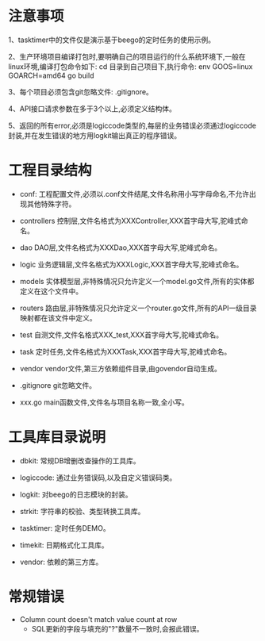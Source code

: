# 注意事项

1、tasktimer中的文件仅是演示基于beego的定时任务的使用示例。  

2、生产环境项目编译打包时,要明确自己的项目运行的什么系统环境下,一般在linux环境,编译打包命令如下:
    cd 目录到自己项目下,执行命令: env GOOS=linux GOARCH=amd64 go build  

3、每个项目必须包含git忽略文件: .gitignore。  

4、API接口请求参数在多于3个以上,必须定义结构体。  

5、返回的所有error,必须是logiccode类型的,每层的业务错误必须通过logiccode封装,并在发生错误的地方用logkit输出真正的程序错误。  

# 工程目录结构 
* conf:           工程配置文件,必须以.conf文件结尾,文件名称用小写字母命名,不允许出现其他特殊字符。  


* controllers     控制层,文件名格式为XXXController,XXX首字母大写,驼峰式命名。  


* dao             DAO层,文件名格式为XXXDao,XXX首字母大写,驼峰式命名。  


* logic           业务逻辑层,文件名格式为XXXLogic,XXX首字母大写,驼峰式命名。  


* models          实体模型层,非特殊情况只允许定义一个model.go文件,所有的实体都定义在这个文件中。  


* routers         路由层,非特殊情况只允许定义一个router.go文件,所有的API一级目录映射都在该文件中定义。  


* test            自测文件,文件名格式XXX_test,XXX首字母大写,驼峰式命名。

* task            定时任务,文件名格式为XXXTask,XXX首字母大写,驼峰式命名。

* vendor          vendor文件,第三方依赖组件目录,由govendor自动生成。

* .gitignore      git忽略文件。

* xxx.go          main函数文件,文件名与项目名称一致,全小写。

# 工具库目录说明 
-  dbkit:      常规DB增删改查操作的工具库。  


- logiccode:  通过业务错误码,以及自定义错误码类。  


- logkit:     对beego的日志模块的封装。  


- strkit:     字符串的校验、类型转换工具库。  


- tasktimer:  定时任务DEMO。  


- timekit:    日期格式化工具库。  


- vendor:     依赖的第三方库。  

# 常规错误 
- Column count doesn't match value count at row   
    - SQL更新的字段与填充的"?"数量不一致时,会报此错误。